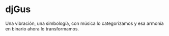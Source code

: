 # djGus
Una vibración, una simbología, con música lo categorizamos y esa armonía en binario ahora lo transformamos.

